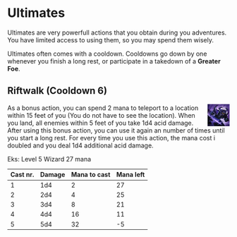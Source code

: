 # Ultimates

Ultimates are very powerfull actions that you obtain during you adventures. You have limited access to using them, so you may spend them wisely. 

Ultimates often comes with a cooldown. Cooldowns go down by one whenever you finish a long rest, or participate in a takedown of a **Greater Foe**.

## Riftwalk (Cooldown 6) 

<img src="https://github.com/Sebastianhju/Runeterra-5e/blob/main/img%20-%20Ult/Riftwalk.png" align=right width=10% height=10%>

As a bonus action, you can spend 2 mana to teleport to a location within 15 feet of you (You do not have to see the location). 
When you land, all enemies within 5 feet of you take 1d4 acid damage. After using this bonus action, you can use it again an number of times until you start a long rest. 
For every time you use this action, the mana cost i doubled and you deal 1d4 additional acid damage. 

Eks: Level 5 Wizard 27 mana

|Cast nr.|Damage|Mana to cast|Mana left|
|---|---|---|---|
|1|1d4|2|27|
|2|2d4|4|25|
|3|3d4|8|21|
|4|4d4|16|11|
|5|5d4|32|-5|
